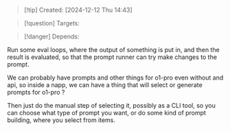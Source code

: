 
>[!tip] Created: [2024-12-12 Thu 14:43]

>[!question] Targets: 

>[!danger] Depends: 

Run some eval loops, where the output of something is put in, and then the result is evaluated, so that the prompt runner can try make changes to the prompt.

We can probably have prompts and other things for o1-pro even without and api, so inside a napp, we can have a thing that will select or generate prompts for o1-pro ?

Then just do the manual step of selecting it, possibly as a CLI tool, so you can choose what type of prompt you want, or do some kind of prompt building, where you select from items.